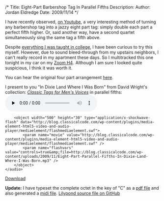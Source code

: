 /*
Title: Eight-Part Barbershop Tag In Parallel Fifths
Description:
Author: Jordan Eldredge
Date: 2009/11/14
*/

I have recently observed, <a href="http://www.youtube.com/watch?v=8TbBZkh9PIs">on Youtube</a>, a very interesting method of turning any barbershop tag into a jazzy eight part tag: simply double each part a perfect fifth higher. Or, said another way, have a second quartet simultaneously sing the same tag a fifth above.

Despite <a href="http://en.wikipedia.org/wiki/Consecutive_fifths">everything I was taught in college</a>, I have been curious to try this myself. However, due to sound bleed-through from my upstairs neighbors, I can't really record in my apartment these days. So I multitracked this one tonight in my car on my <a href="http://www.amazon.com/gp/product/B000LGA2K6?ie=UTF8&amp;tag=winterjourna-20&amp;linkCode=as2&amp;camp=1789&amp;creative=390957&amp;creativeASIN=B000LGA2K6">Zoom H4</a><img style="border:none !important; margin:0px !important;" src="http://www.assoc-amazon.com/e/ir?t=winterjourna-20&amp;l=as2&amp;o=1&amp;a=B000LGA2K6" border="0" alt="" width="1" height="1" />. Although I am sure I looked quite suspicious, I think it was worth it.

You can hear the original four part arrangement <a href="http://blog.classicalcode.com/2009/05/in-dixie-land-where-i-was-born/">here</a>.

I present to you "In Dixie Land Where I Was Born" from David Wright's collection: <em><a href="http://www.stampedecitychorus.com/classic_tags_men2.pdf">Classic Tags for Men's Voices</a></em> in parallel fifths:
	<audio id="wp_mep_20" src="http://blog.classicalcode.com/wp-content/uploads/2009/11/Eight-Part-Parallel-Fifths-In-Dixie-Land-Where-I-Was-Born.mp3" type="audio/mp3"    controls="controls" preload="none"  >
		
		
		
		
		
		
		
		<object width="500" height="30" type="application/x-shockwave-flash" data="http://blog.classicalcode.com/wp-content/plugins/media-element-html5-video-and-audio-player/mediaelement/flashmediaelement.swf">
			<param name="movie" value="http://blog.classicalcode.com/wp-content/plugins/media-element-html5-video-and-audio-player/mediaelement/flashmediaelement.swf" />
			<param name="flashvars" value="controls=true&amp;file=http://blog.classicalcode.com/wp-content/uploads/2009/11/Eight-Part-Parallel-Fifths-In-Dixie-Land-Where-I-Was-Born.mp3" />			
		</object>		
	</audio>
<script type="text/javascript">
jQuery(document).ready(function($) {
	$('#wp_mep_20').mediaelementplayer({
		m:1
		
		,features: ['playpause','current','progress','duration','volume','tracks','fullscreen']
		,audioWidth:500,audioHeight:30
	});
});
</script>

<a href="http://blog.classicalcode.com/wp-content/uploads/2009/11/Eight-Part-Parallel-Fifths-In-Dixie-Land-Where-I-Was-Born.mp3">Download</a>

<strong>Update:</strong> I have typeset the complete octet in the key of "C" as a <a href="http://blog.classicalcode.com/wp-content/uploads/2009/11/eight-part-dixie-land-tag.pdf">pdf file</a> and also generated a <a href='http://blog.classicalcode.com/wp-content/uploads/2009/11/eight-part-dixie-land-tag.midi'>midi file</a>.
<a href="https://github.com/captbaritone/eldredge-dixie_land_parallel_fifths">Lilypond source file on GitHub</a>